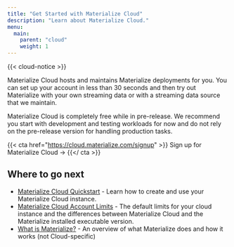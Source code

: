 ```yaml
---
title: "Get Started with Materialize Cloud"
description: "Learn about Materialize Cloud."
menu:
  main:
    parent: "cloud"
    weight: 1
---
```


{{< cloud-notice >}}

Materialize Cloud hosts and maintains Materialize deployments for you. You can set up your account in less than 30 seconds and then try out Materialize with your own streaming data or with a streaming data source that we maintain.

Materialize Cloud is completely free while in pre-release. We recommend you start with development and testing workloads for now and do not rely on the pre-release version for handling production tasks.

{{< cta href="https://cloud.materialize.com/signup" >}}
Sign up for Materialize Cloud →
{{</ cta >}}

## Where to go next

* [Materialize Cloud Quickstart](../quickstart) - Learn how to create and use your Materialize Cloud instance.
* [Materialize Cloud Account Limits](../account-limits) - The default limits for your cloud instance and the differences between Materialize Cloud and the Materialize installed executable version.
* [What is Materialize?](../../overview/what-is-materialize) - An overview of what Materialize does and how it works (not Cloud-specific)
